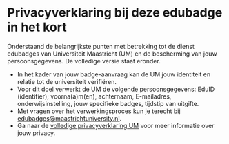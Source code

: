 # Privacyverklaring bij deze edubadge in het kort

Onderstaand de belangrijkste punten met betrekking tot de dienst edubadges van Universiteit Maastricht (UM) en de bescherming van jouw persoonsgegevens. De volledige versie staat eronder.
* In het kader van jouw badge-aanvraag kan de UM jouw identiteit en relatie tot de universiteit verifiëren. 
* Voor dit doel verwerkt de UM de volgende persoonsgegevens: EduID (identifier); voorna(a)m(en), achternaam, E-mailadres, onderwijsinstelling, jouw specifieke badges, tijdstip van uitgifte. 
* Met vragen over het verwerkingsproces kun je terecht bij [edubadges@maastrichtuniversity.nl](mailto:edubadges@maastrichtuniversity.nl). 
* Ga naar de [volledige privacyverklaring UM](https://raw.githubusercontent.com/edubadges/privacy/master/maastricht-university/edubadges-nonformal-statement-nl.md) voor meer informatie over jouw privacy.
